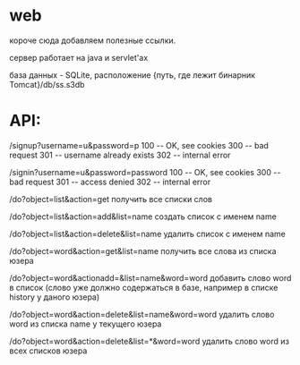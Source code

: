 web
===

короче сюда добавляем полезные ссылки.

сервер работает на java и servlet'ах

база данных - SQLite, расположение
{путь, где лежит бинарник Tomcat}/db/ss.s3db

API:
===
/signup?username=u&password=p
	100 -- OK, see cookies
	300 -- bad request
	301 -- username already exists
	302 -- internal error

/signin?username=u&password=password
	100 -- OK, see cookies
	300 -- bad request
	301 -- access denied
	302 -- internal error

/do?object=list&action=get
	получить все списки слов

/do?object=list&action=add&list=name
	создать список с именем name

/do?object=list&action=delete&list=name
	удалить список с именем name

/do?object=word&action=get&list=name
	получить все слова из списка юзера

/do?object=word&actionadd=&list=name&word=word
	добавить слово word в список (слово уже должно содержаться в базе, например в списке history у даного юзера)

/do?object=word&action=delete&list=name&word=word
		удалить слово word из списка name у текущего юзера

/do?object=word&action=delete&list=*&word=word
	удалить слово word из всех списков юзера
